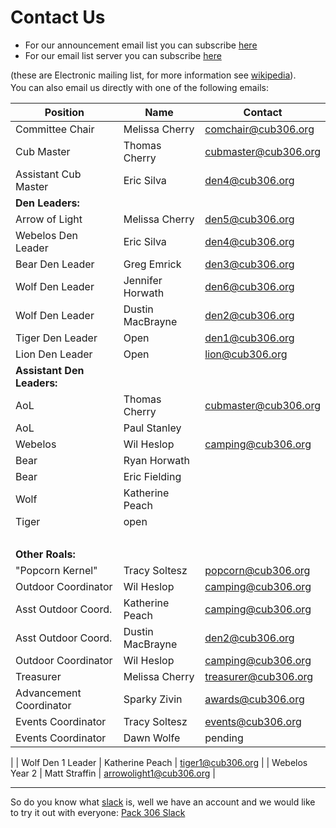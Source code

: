 # Contact Us #

<style>
h3{margin-bottom:0.25em;margin-left:0.25em;text-decoration:underline;}
p{margin-bottom:0.25em;margin-top:0.25em;}
</style>

* For our announcement email list you can subscribe [here](subscribe.md)
* For our email list server you can subscribe [here](http://lists.cub306.org/listinfo.cgi/talk-cub306.org)

(these are Electronic mailing list, for more information see [wikipedia](https://en.wikipedia.org/wiki/Electronic_mailing_list)).

You can also email us directly with one of the following emails:
 
| Position            | Name             | Contact                              |
| ------------------- | ---------------  | ------------------------------------ |
| Committee Chair     | Melissa Cherry   | [comchair@cub306.org](mailto:comchair@cub306.org)|
| Cub Master          | Thomas Cherry    | [cubmaster@cub306.org](mailto:cubmaster@cub306.org) |
| Assistant Cub Master| Eric Silva       | [den4@cub306.org](mailto:den4@cub306.org) |
| **Den Leaders:**    |                  | |
| Arrow of Light      | Melissa Cherry   | [den5@cub306.org](mailto:den5@cub306.org) |
| Webelos Den Leader  | Eric Silva       | [den4@cub306.org](mailto:den4@cub306.org) |
| Bear Den Leader     | Greg Emrick      | [den3@cub306.org](mailto:den3@cub306.org) |
| Wolf Den Leader     | Jennifer Horwath | [den6@cub306.org](mailto:den6@cub306.org)
| Wolf Den Leader     | Dustin MacBrayne | [den2@cub306.org](mailto:den2@cub306.org) |
| Tiger Den Leader    | Open             | [den1@cub306.org](mailto:den1@cub306.org) |
| Lion Den Leader     | Open             | [lion@cub306.org](mailto:lion@cub306.org) |
| **Assistant Den Leaders:** |           |
| AoL                 | Thomas Cherry    | [cubmaster@cub306.org](mailto:cubmaster@cub306.org)
| AoL                 | Paul Stanley     |
| Webelos             | Wil Heslop       | [camping@cub306.org](mailto:camping@cub306.org) |
| Bear                | Ryan Horwath     |
| Bear                | Eric Fielding    |
| Wolf                | Katherine Peach  |
| Tiger               | open
| &nbsp;
| **Other Roals:**    |                  | |
| "Popcorn Kernel"    | Tracy Soltesz    | [popcorn@cub306.org](mailto:popcorn@cub306.org) |
| Outdoor Coordinator | Wil Heslop       | [camping@cub306.org](mailto:camping@cub306.org) |
| Asst Outdoor Coord. | Katherine Peach  | [camping@cub306.org](mailto:camping@cub306.org) |
| Asst Outdoor Coord. | Dustin MacBrayne | [den2@cub306.org](mailto:den2@cub306.org) |
| Outdoor Coordinator | Wil Heslop       | [camping@cub306.org](mailto:camping@cub306.org) |
| Treasurer           | Melissa Cherry   | [treasurer@cub306.org](mailto:treasurer@cub306.org) |
| Advancement Coordinator| Sparky Zivin  | [awards@cub306.org](mailto:awards@cub306.org) |
| Events Coordinator  | Tracy Soltesz    | [events@cub306.org](mailto:events@cub306.org) |
| Events Coordinator  | Dawn Wolfe | pending |
|
| Wolf Den 1 Leader  | Katherine Peach  | [tiger1@cub306.org](mailto:tiger1@cub306.org) |
| Webelos Year 2      | Matt Straffin    | [arrowolight1@cub306.org](mailto:webelos1@cub306.org) |

----

So do you know what [slack](https://slack.com) is, well we have an account and we would like to try it out with everyone:
[<i class="fab fa-slack-hash"></i>Pack 306 Slack](https://cubscoutpack306.slack.com/)

<!--
| Lion	| Matthew Galeone pending | pending | 
-->

